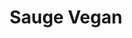 ---
restaurant_type: Végétalien
title: Sauge Vegan
description: Un restaurant végétalien créatif offrant des plats savoureux et sains, préparés avec des ingrédients locaux et de saison.
location: 33 rue Wellington Nord, Sherbrooke
order: 3
--- 